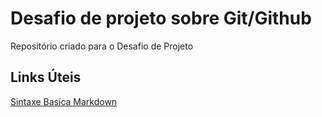 # Desafio de projeto sobre Git/Github
Repositório criado para o Desafio de Projeto

## Links Úteis
[Sintaxe Basica Markdown](https://www.markdownguide.org/basic-syntax)
